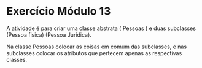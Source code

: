 ﻿# Exercício Módulo 13

A atividade é para criar uma classe abstrata ( Pessoas ) e duas subclasses (Pessoa fisica) (Pessoa Juridica).

Na classe Pessoas colocar as coisas em comum das subclasses, e nas subclasses colocar os atributos que pertecem apenas as respectivas classes.
